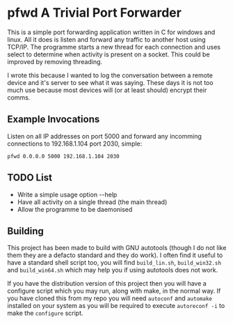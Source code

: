 pfwd A Trivial Port Forwarder
=============================

This is a simple port forwarding application written in C for windows and linux.
All it does is listen and forward any traffic to another host using TCP/IP.
The programme starts a new thread for each connection and uses select to determine 
when activity is present on a socket. This could be improved by removing 
threading.

I wrote this because I wanted to log the conversation between a remote device and 
it's server to see what it was saying. These days it is not too much use because 
most devices will (or at least should) encrypt their comms.

Example Invocations
-------------------

Listen on all IP addresses on port 5000 and forward any incomming connections to
192.168.1.104 port 2030, simple:

	pfwd 0.0.0.0 5000 192.168.1.104 2030

TODO List
---------

 * Write a simple usage option --help
 * Have all activity on a single thread (the main thread)
 * Allow the programme to be daemonised

Building
--------

This project has been made to build with GNU autotools (though I do not like 
them they are a defacto standard and they do work). I often find it useful to 
have a standard shell script too, you will find `build_lin.sh`, `build_win32.sh` 
and `build_win64.sh` which may help you if using autotools does not work.

If you have the distribution version of this project then you will have a 
configure script which you may run, along with make, in the normal way. If you 
have cloned this from my repo you will need `autoconf` and `automake` installed 
on your system as you will be required to execute `autoreconf -i` to make the 
`configure` script.

